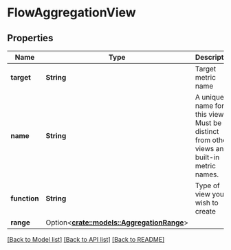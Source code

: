 # FlowAggregationView

## Properties

Name | Type | Description | Notes
------------ | ------------- | ------------- | -------------
**target** | **String** | Target metric name | 
**name** | **String** | A unique name for this view. Must be distinct from other views and built-in metric names. | 
**function** | **String** | Type of view you wish to create | 
**range** | Option<[**crate::models::AggregationRange**](AggregationRange.md)> |  | [optional]

[[Back to Model list]](../README.md#documentation-for-models) [[Back to API list]](../README.md#documentation-for-api-endpoints) [[Back to README]](../README.md)


